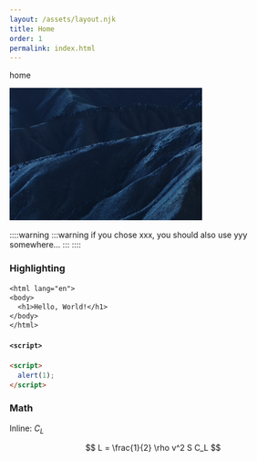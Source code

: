 ```yaml
---
layout: /assets/layout.njk
title: Home
order: 1
permalink: index.html
---
```


home

![test](/assets/test.png)

::::warning
:::warning
if you chose xxx, you should also use yyy somewhere…
:::
::::



### Highlighting

```html/0,2-3
<html lang="en">
<body>
  <h1>Hello, World!</h1>
</body>
</html>
```

#### `<script>`

```html
<script>
  alert(1);
</script>
```

### Math

Inline: $C_L$

$$
L = \frac{1}{2} \rho v^2 S C_L
$$
